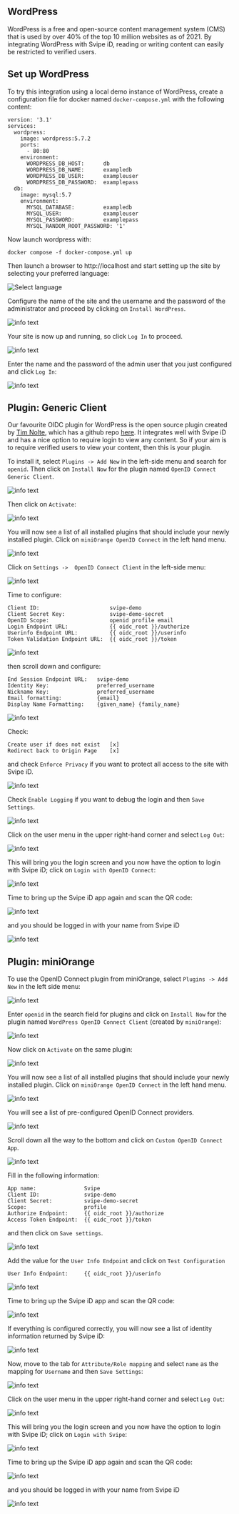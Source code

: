 ## WordPress   <!-- {docsify-ignore} -->

WordPress is a free and open-source content management system (CMS) that is used by over 40% of the top 10 million websites as of 2021. By integrating WordPress with Svipe iD, reading or writing content can easily be restricted to verified users.

## Set up WordPress

To try this integration using a local demo instance of WordPress, create a configuration file for docker named `docker-compose.yml` with the following content:

    version: '3.1'
    services:
      wordpress:
        image: wordpress:5.7.2
        ports:
          - 80:80
        environment:
          WORDPRESS_DB_HOST:      db
          WORDPRESS_DB_NAME:      exampledb
          WORDPRESS_DB_USER:      exampleuser
          WORDPRESS_DB_PASSWORD:  examplepass
      db:
        image: mysql:5.7
        environment:
          MYSQL_DATABASE:         exampledb
          MYSQL_USER:             exampleuser
          MYSQL_PASSWORD:         examplepass
          MYSQL_RANDOM_ROOT_PASSWORD: '1'

Now launch wordpress with:

    docker compose -f docker-compose.yml up

Then launch a browser to http://localhost and start setting up the site by selecting your preferred language:

![Select language](./images/wordpress/install/wordpress-install-1.jpg)

Configure the name of the site and the username and the password of the administrator and proceed by clicking on `Install WordPress`.

![info text](./images/wordpress/install/wordpress-install-2.jpg)

Your site is now up and running, so click `Log In` to proceed.

![info text](./images/wordpress/install/wordpress-install-3.jpg)

Enter the name and the password of the admin user that you just configured and click `Log In`:

![info text](./images/wordpress/install/wordpress-install-4.jpg)



## Plugin: Generic Client

Our favourite OIDC plugin for WordPress is the open source plugin created by
[Tim Nolte](https://github.com/timnolte), which has a github repo [here](https://github.com/oidc-wp/openid-connect-generic). It integrates well with Svipe iD and has a nice option to require login to view any content. So if your aim is to require verified users to view your content, then this is your plugin.

To install it, select `Plugins -> Add New` in the left-side menu and search for `openid`. Then click on `Install Now` for the plugin named `OpenID Connect Generic Client`.

![info text](./images/wordpress/plugin-os/wordpress-plugin-os-1.jpg)

Then click on `Activate`:

![info text](./images/wordpress/plugin-os/wordpress-plugin-os-2.jpg)

You will now see a list of all installed plugins that should include your newly installed plugin. Click on `miniOrange OpenID Connect` in the left hand menu.

![info text](./images/wordpress/plugin-os/wordpress-plugin-os-3.jpg)

Click on `Settings ->  OpenID Connect Client` in the left-side menu:

![info text](./images/wordpress/plugin-os/wordpress-plugin-os-4.jpg)

Time to configure:

    Client ID:                      svipe-demo
    Client Secret Key:              svipe-demo-secret
    OpenID Scope:                   openid profile email
    Login Endpoint URL:             {{ oidc_root }}/authorize
    Userinfo Endpoint URL:          {{ oidc_root }}/userinfo
    Token Validation Endpoint URL:  {{ oidc_root }}/token

![info text](./images/wordpress/plugin-os/wordpress-plugin-os-5.jpg)

then scroll down and configure:

    End Session Endpoint URL:   svipe-demo
    Identity Key:               preferred_username
    Nickname Key:               preferred_username
    Email formatting:           {email}
    Display Name Formatting:    {given_name} {family_name}

![info text](./images/wordpress/plugin-os/wordpress-plugin-os-6.jpg)

Check:

    Create user if does not exist   [x]
    Redirect back to Origin Page    [x]

and check `Enforce Privacy` if you want to protect all access to the site with Svipe iD.

![info text](./images/wordpress/plugin-os/wordpress-plugin-os-7.jpg)

Check `Enable Logging` if you want to debug the login and then `Save Settings`.

![info text](./images/wordpress/plugin-os/wordpress-plugin-os-8.jpg)


Click on the user menu in the upper right-hand corner and select `Log Out`:

![info text](./images/wordpress/plugin-os/wordpress-plugin-os-9.jpg)

This will bring you the login screen and you now have the option to login with Svipe iD; click on `Login with OpenID Connect`:

![info text](./images/wordpress/plugin-os/wordpress-plugin-os-10.jpg)

Time to bring up the Svipe iD app again and scan the QR code:

![info text](./images/wordpress/plugin-os/wordpress-plugin-os-11.jpg)

and you should be logged in with your name from Svipe iD

![info text](./images/wordpress/plugin-os/wordpress-plugin-os-12.jpg)


## Plugin: miniOrange

To use the OpenID Connect plugin from miniOrange, select `Plugins -> Add New` in the left side menu:

![info text](./images/wordpress/plugin-mo/wordpress-plugin-mo-1.jpg)

Enter `openid` in the search field for plugins and click on `Install Now` for the plugin named `WordPress OpenID Connect Client` (created by `miniOrange`):

![info text](./images/wordpress/plugin-mo/wordpress-plugin-mo-2.jpg)

Now click on `Activate` on the same plugin:

![info text](./images/wordpress/plugin-mo/wordpress-plugin-mo-3.jpg)

You will now see a list of all installed plugins that should include your newly installed plugin. Click on `miniOrange OpenID Connect` in the left hand menu.

![info text](./images/wordpress/plugin-mo/wordpress-plugin-mo-4.jpg)

You will see a list of pre-configured OpenID Connect providers.

![info text](./images/wordpress/plugin-mo/wordpress-plugin-mo-5.jpg)

Scroll down all the way to the bottom and click on `Custom OpenID Connect App`.

![info text](./images/wordpress/plugin-mo/wordpress-plugin-mo-6.jpg)

Fill in the following information:

    App name:               Svipe
    Client ID:              svipe-demo
    Client Secret:          svipe-demo-secret
    Scope:                  profile
    Authorize Endpoint:     {{ oidc_root }}/authorize
    Access Token Endpoint:  {{ oidc_root }}/token

and then click on `Save settings`.

![info text](./images/wordpress/plugin-mo/wordpress-plugin-mo-7.jpg)

Add the value for the `User Info Endpoint` and click on `Test Configuration`

    User Info Endpoint:     {{ oidc_root }}/userinfo


![info text](./images/wordpress/plugin-mo/wordpress-plugin-mo-8.jpg)

Time to bring up the Svipe iD app and scan the QR code:

![info text](./images/wordpress/plugin-mo/wordpress-plugin-mo-9.jpg)

If everything is configured correctly, you will now see a list of identity information returned by Svipe iD:

![info text](./images/wordpress/plugin-mo/wordpress-plugin-mo-10.jpg)

Now, move to the tab for `Attribute/Role mapping` and select `name` as the mapping for `Username` and then `Save Settings`:

![info text](./images/wordpress/plugin-mo/wordpress-plugin-mo-11.jpg)

Click on the user menu in the upper right-hand corner and select `Log Out`:

![info text](./images/wordpress/plugin-mo/wordpress-plugin-mo-12.jpg)

This will bring you the login screen and you now have the option to login with Svipe iD; click on `Login with Svipe`:

![info text](./images/wordpress/plugin-mo/wordpress-plugin-mo-13.jpg)

Time to bring up the Svipe iD app again and scan the QR code:

![info text](./images/wordpress/plugin-mo/wordpress-plugin-mo-14.jpg)

and you should be logged in with your name from Svipe iD

![info text](./images/wordpress/plugin-mo/wordpress-plugin-mo-15.jpg)

